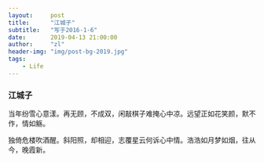 ```yaml
---
layout:     post
title:      "江城子"
subtitle:   "写于2016-1-6"
date:       2019-04-13 21:00:00
author:     "zl"
header-img: "img/post-bg-2019.jpg"
tags:
    - Life
---
```


### 江城子

当年纷雪心意漾。再无顾，不成双，闲敲棋子难掩心中凉。远望正如花笑颜，默不作，情如觞。

独倚危楼吹酒醒。斜阳照，却相迎，志覆星云何诉心中情。浩浩如月梦如烟，往从今，晚霞新。

